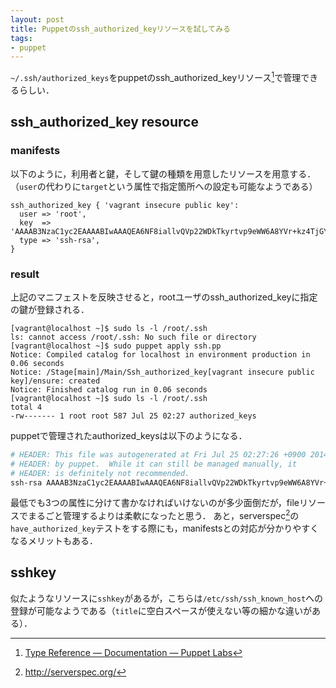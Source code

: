 ```yaml
---
layout: post
title: Puppetのssh_authorized_keyリソースを試してみる
tags:
- puppet
---
```

`~/.ssh/authorized_keys`をpuppetのssh_authorized_keyリソース[^1]で管理できるらしい．

## ssh_authorized_key resource

### manifests

以下のように，利用者と鍵，そして鍵の種類を用意したリソースを用意する．  
（`user`の代わりに`target`という属性で指定箇所への設定も可能なようである）

```puppet
ssh_authorized_key { 'vagrant insecure public key':
  user => 'root',
  key  => 'AAAAB3NzaC1yc2EAAAABIwAAAQEA6NF8iallvQVp22WDkTkyrtvp9eWW6A8YVr+kz4TjGYe7gHzIw+niNltGEFHzD8+v1I2YJ6oXevct1YeS0o9HZyN1Q9qgCgzUFtdOKLv6IedplqoPkcmF0aYet2PkEDo3MlTBckFXPITAMzF8dJSIFo9D8HfdOV0IAdx4O7PtixWKn5y2hMNG0zQPyUecp4pzC6kivAIhyfHilFR61RGL+GPXQ2MWZWFYbAGjyiYJnAmCP3NOTd0jMZEnDkbUvxhMmBYSdETk1rRgm+R4LOzFUGaHqHDLKLX+FIPKcF96hrucXzcWyLbIbEgE98OHlnVYCzRdK8jlqm8tehUc9c9WhQ==',
  type => 'ssh-rsa',
}
```

### result

上記のマニフェストを反映させると，rootユーザのssh_authorized_keyに指定の鍵が登録される．

```shell-session
[vagrant@localhost ~]$ sudo ls -l /root/.ssh
ls: cannot access /root/.ssh: No such file or directory
[vagrant@localhost ~]$ sudo puppet apply ssh.pp
Notice: Compiled catalog for localhost in environment production in 0.06 seconds
Notice: /Stage[main]/Main/Ssh_authorized_key[vagrant insecure public key]/ensure: created
Notice: Finished catalog run in 0.06 seconds
[vagrant@localhost ~]$ sudo ls -l /root/.ssh
total 4
-rw------- 1 root root 587 Jul 25 02:27 authorized_keys
```

puppetで管理されたauthorized_keysは以下のようになる．

```sh
# HEADER: This file was autogenerated at Fri Jul 25 02:27:26 +0900 2014
# HEADER: by puppet.  While it can still be managed manually, it
# HEADER: is definitely not recommended.
ssh-rsa AAAAB3NzaC1yc2EAAAABIwAAAQEA6NF8iallvQVp22WDkTkyrtvp9eWW6A8YVr+kz4TjGYe7gHzIw+niNltGEFHzD8+v1I2YJ6oXevct1YeS0o9HZyN1Q9qgCgzUFtdOKLv6IedplqoPkcmF0aYet2PkEDo3MlTBckFXPITAMzF8dJSIFo9D8HfdOV0IAdx4O7PtixWKn5y2hMNG0zQPyUecp4pzC6kivAIhyfHilFR61RGL+GPXQ2MWZWFYbAGjyiYJnAmCP3NOTd0jMZEnDkbUvxhMmBYSdETk1rRgm+R4LOzFUGaHqHDLKLX+FIPKcF96hrucXzcWyLbIbEgE98OHlnVYCzRdK8jlqm8tehUc9c9WhQ== vagrant insecure public key
```

最低でも3つの属性に分けて書かなければいけないのが多少面倒だが，fileリソースでまるごと管理するよりは柔軟になったと思う．
あと，serverspec[^2]の`have_authorized_key`テストをする際にも，manifestsとの対応が分かりやすくなるメリットもある．

## sshkey

似たようなリソースに`sshkey`があるが，こちらは`/etc/ssh/ssh_known_host`への登録が可能なようである（`title`に空白スペースが使えない等の細かな違いがある）．

[^1]: [Type Reference — Documentation — Puppet Labs](http://docs.puppetlabs.com/references/latest/type.html#sshauthorizedkey)
[^2]: http://serverspec.org/
